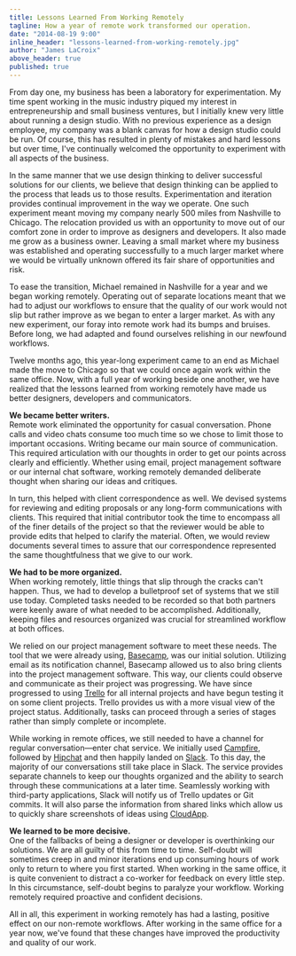 ```yaml
---
title: Lessons Learned From Working Remotely
tagline: How a year of remote work transformed our operation.
date: "2014-08-19 9:00"
inline_header: "lessons-learned-from-working-remotely.jpg"
author: "James LaCroix"
above_header: true
published: true
---
```


From day one, my business has been a laboratory for experimentation. My time spent working in the music industry piqued my interest in entrepreneurship and small business ventures, but I initially knew very little about running a design studio. With no previous experience as a design employee, my company was a blank canvas for how a design studio could be run. Of course, this has resulted in plenty of mistakes and hard lessons but over time, I've continually welcomed the opportunity to experiment with all aspects of the business.

In the same manner that we use design thinking to deliver successful solutions for our clients, we believe that design thinking can be applied to the process that leads us to those results. Experimentation and iteration provides continual improvement in the way we operate. One such experiment meant moving my company nearly 500 miles from Nashville to Chicago. The relocation provided us with an opportunity to move out of our comfort zone in order to improve as designers and developers. It also made me grow as a business owner. Leaving a small market where my business was established and operating successfully to a much larger market where we would be virtually unknown offered its fair share of opportunities and risk.

To ease the transition, Michael remained in Nashville for a year and we began working remotely. Operating out of separate locations meant that we had to adjust our workflows to ensure that the quality of our work would not slip but rather improve as we began to enter a larger market. As with any new experiment, our foray into remote work had its bumps and bruises. Before long, we had adapted and found ourselves relishing in our newfound workflows.

Twelve months ago, this year-long experiment came to an end as Michael made the move to Chicago so that we could once again work within the same office. Now, with a full year of working beside one another, we have realized that the lessons learned from working remotely have made us better designers, developers and communicators.

**We became better writers.**  
Remote work eliminated the opportunity for casual conversation. Phone calls and video chats consume too much time so we chose to limit those to important occasions. Writing became our main source of communication. This required articulation with our thoughts in order to get our points across clearly and efficiently. Whether using email, project management software or our internal chat software, working remotely demanded deliberate thought when sharing our ideas and critiques.

In turn, this helped with client correspondence as well. We devised systems for reviewing and editing proposals or any long-form communications with clients. This required that initial contributor took the time to encompass all of the finer details of the project so that the reviewer would be able to provide edits that helped to clarify the material. Often, we would review documents several times to assure that our correspondence represented the same thoughtfulness that we give to our work.

**We had to be more organized.**  
When working remotely, little things that slip through the cracks can't happen. Thus, we had to develop a bulletproof set of systems that we still use today. Completed tasks needed to be recorded so that both partners were keenly aware of what needed to be accomplished. Additionally, keeping files and resources organized was crucial for streamlined workflow at both offices.

We relied on our project management software to meet these needs. The tool that we were already using, [Basecamp](https://basecamp.com/), was our initial solution. Utilizing email as its notification channel, Basecamp allowed us to also bring clients into the project management software. This way, our clients could observe and communicate as their project was progressing. We have since progressed to using [Trello](https://trello.com/jameslacroix/recommend) for all internal projects and have begun testing it on some client projects. Trello provides us with a more visual view of the project status. Additionally, tasks can proceed through a series of stages rather than simply complete or incomplete.

While working in remote offices, we still needed to have a channel for regular conversation&mdash;enter chat service. We initially used [Campfire](https://campfirenow.com/), followed by [Hipchat](https://www.hipchat.com/) and then happily landed on [Slack](https://slack.com/r/024l00bf-02533q4k). To this day, the majority of our conversations still take place in Slack. The service provides separate channels to keep our thoughts organized and the ability to search through these communications at a later time. Seamlessly working with third-party applications, Slack will notify us of Trello updates or Git commits. It will also parse the information from shared links which allow us to quickly share screenshots of ideas using [CloudApp](http://www.getcloudapp.com/).

**We learned to be more decisive.**  
One of the fallbacks of being a designer or developer is overthinking our solutions. We are all guilty of this from time to time. Self-doubt will sometimes creep in and minor iterations end up consuming hours of work only to return to where you first started. When working in the same office, it is quite convenient to distract a co-worker for feedback on every little step. In this circumstance, self-doubt begins to paralyze your workflow. Working remotely required proactive and confident decisions.

All in all, this experiment in working remotely has had a lasting, positive
effect on our non-remote workflows. After working in the
same office for a year now, we've found that these changes have improved the productivity and quality of our work.
